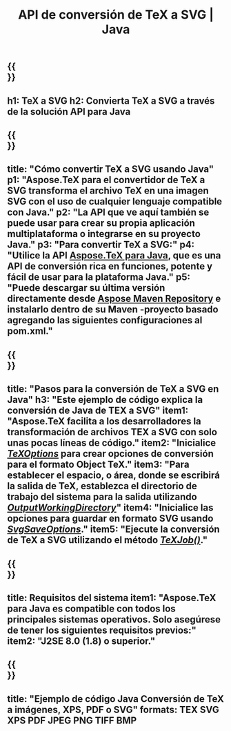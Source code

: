 ﻿---
translation: true
template: /_templates/_conversion-child-java.md
title: API de conversión de TeX a SVG | Java
description: Funcionalidad de conversión de TeX a SVG. Integre esta biblioteca Java local en su proyecto o use aplicaciones multiplataforma para convertir TeX a SVG.
keywords: tex a svg api java, tex2svg integrar
url: /java/conversion/tex-to-svg/
family: tex
platformtag: java
feature: conversion
informat: TEX
outformat: SVG
otherformats: BMP PNG JPEG TIFF PDF XPS
---

{{<section banner>}}
---
h1: TeX a SVG
h2: Convierta TeX a SVG a través de la solución API para Java
---

{{<section overview>}}
---
title: "Cómo convertir TeX a SVG usando Java"
p1: "Aspose.TeX para el convertidor de TeX a SVG transforma el archivo TeX en una imagen SVG con el uso de cualquier lenguaje compatible con Java."
p2: "La API que ve aquí también se puede usar para crear su propia aplicación multiplataforma o integrarse en su proyecto Java."
p3: "Para convertir TeX a SVG:"
p4: "Utilice la API [Aspose.TeX para Java](https://products.aspose.com/tex/java), que es una API de conversión rica en funciones, potente y fácil de usar para la plataforma Java."
p5: "Puede descargar su última versión directamente desde [Aspose Maven Repository](https://repository.aspose.com/tex/) e instalarlo dentro de su Maven -proyecto basado agregando las siguientes configuraciones al pom.xml."
---

{{<section feature1>}}
---
title: "Pasos para la conversión de TeX a SVG en Java"
h3: "Este ejemplo de código explica la conversión de Java de TEX a SVG"
item1: "Aspose.TeX facilita a los desarrolladores la transformación de archivos TEX a SVG con solo unas pocas líneas de código."
item2: "Inicialice [*TeXOptions*](https://reference.aspose.com/tex/java/com.aspose.tex/TeXOptions) para crear opciones de conversión para el formato Object TeX."
item3: "Para establecer el espacio, o área, donde se escribirá la salida de TeX, establezca el directorio de trabajo del sistema para la salida utilizando [*OutputWorkingDirectory*](https://reference.aspose.com/tex/java/com.aspose.tex/TeXOptions#getOutputWorkingDirectory--)"
item4: "Inicialice las opciones para guardar en formato SVG usando [*SvgSaveOptions*](https://reference.aspose.com/tex/java/com.aspose.tex.rendering/SvgSaveOptions)."
item5: "Ejecute la conversión de TeX a SVG utilizando el método [*TeXJob()*](https://reference.aspose.com/tex/java/com.aspose.tex/TeXJob)."
---

{{<section feature2>}}
---
title: Requisitos del sistema
item1: "Aspose.TeX para Java es compatible con todos los principales sistemas operativos. Solo asegúrese de tener los siguientes requisitos previos:"
item2: "J2SE 8.0 (1.8) o superior."
---

{{<section widget>}}
---
title: "Ejemplo de código Java Conversión de TeX a imágenes, XPS, PDF o SVG"
formats: TEX SVG XPS PDF JPEG PNG TIFF BMP
---